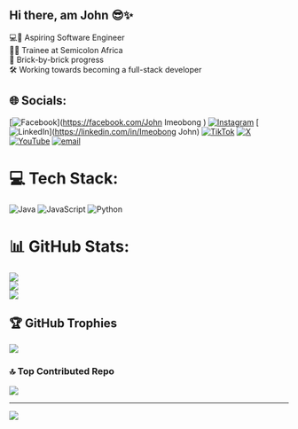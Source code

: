 ## Hi there, am John 😎✨

💻🌱 Aspiring Software Engineer <br>
👩‍💻 Trainee at Semicolon Africa <br>
🧱 Brick-by-brick progress <br>
🛠️ Working towards becoming a full-stack developer



## 🌐 Socials:
[![Facebook](https://img.shields.io/badge/Facebook-%231877F2.svg?logo=Facebook&logoColor=white)](https://facebook.com/John Imeobong ) [![Instagram](https://img.shields.io/badge/Instagram-%23E4405F.svg?logo=Instagram&logoColor=white)](https://instagram.com/im3_0_bong) [![LinkedIn](https://img.shields.io/badge/LinkedIn-%230077B5.svg?logo=linkedin&logoColor=white)](https://linkedin.com/in/Imeobong John) [![TikTok](https://img.shields.io/badge/TikTok-%23000000.svg?logo=TikTok&logoColor=white)](https://tiktok.com/@john.d.beloved1) [![X](https://img.shields.io/badge/X-black.svg?logo=X&logoColor=white)](https://x.com/D_Big_John) [![YouTube](https://img.shields.io/badge/YouTube-%23FF0000.svg?logo=YouTube&logoColor=white)](https://youtube.com/@UC3nnoLlzelTrH23IHCXv5-w) [![email](https://img.shields.io/badge/Email-D14836?logo=gmail&logoColor=white)](mailto:imeobongjohn38@gmail.com) 

# 💻 Tech Stack:
![Java](https://img.shields.io/badge/java-%23ED8B00.svg?style=for-the-badge&logo=openjdk&logoColor=white) ![JavaScript](https://img.shields.io/badge/javascript-%23323330.svg?style=for-the-badge&logo=javascript&logoColor=%23F7DF1E) ![Python](https://img.shields.io/badge/python-3670A0?style=for-the-badge&logo=python&logoColor=ffdd54)
# 📊 GitHub Stats:
![](https://github-readme-stats.vercel.app/api?username=BigJohn-dev&theme=aura&hide_border=false&include_all_commits=false&count_private=false)<br/>
![](https://nirzak-streak-stats.vercel.app/?user=BigJohn-dev&theme=aura&hide_border=false)<br/>
![](https://github-readme-stats.vercel.app/api/top-langs/?username=BigJohn-dev&theme=aura&hide_border=false&include_all_commits=false&count_private=false&layout=compact)

## 🏆 GitHub Trophies
![](https://github-profile-trophy.vercel.app/?username=BigJohn-dev&theme=radical&no-frame=true&no-bg=true&margin-w=4)

### 🔝 Top Contributed Repo
![](https://github-contributor-stats.vercel.app/api?username=BigJohn-dev&limit=5&theme=dark&combine_all_yearly_contributions=true)

---
[![](https://visitcount.itsvg.in/api?id=BigJohn-dev&icon=4&color=0)](https://visitcount.itsvg.in)

<!-- Proudly created with GPRM ( https://gprm.itsvg.in ) -->
